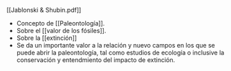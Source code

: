 [[Jablonski & Shubin.pdf]]

+ Concepto de [[Paleontología]].
+ Sobre el [[valor de los fósiles]].
+ Sobre la [[extinción]]
+ Se da un importante valor a la relación y nuevo campos en los que se puede abrir la paleontología, tal como estudios de ecología o inclusive la conservación y entendmiento del impacto de extinción. 
